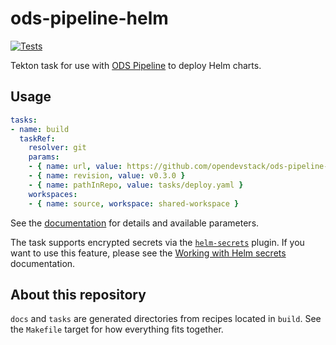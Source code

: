 # ods-pipeline-helm

[![Tests](https://github.com/opendevstack/ods-pipeline-helm/actions/workflows/main.yaml/badge.svg)](https://github.com/opendevstack/ods-pipeline-helm/actions/workflows/main.yaml)

Tekton task for use with [ODS Pipeline](https://github.com/opendevstack/ods-pipeline) to deploy Helm charts.

## Usage

```yaml
tasks:
- name: build
  taskRef:
    resolver: git
    params:
    - { name: url, value: https://github.com/opendevstack/ods-pipeline-helm.git }
    - { name: revision, value: v0.3.0 }
    - { name: pathInRepo, value: tasks/deploy.yaml }
    workspaces:
    - { name: source, workspace: shared-workspace }
```

See the [documentation](/docs/deploy.adoc) for details and available parameters.

The task supports encrypted secrets via the [`helm-secrets`](https://github.com/jkroepke/helm-secrets) plugin. If you want to use this feature, please see the [Working with Helm secrets](/docs/helm-secrets.adoc) documentation.

## About this repository

`docs` and `tasks` are generated directories from recipes located in `build`. See the `Makefile` target for how everything fits together.

